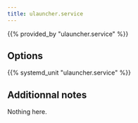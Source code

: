 ```yaml
---
title: ulauncher.service
---
```


{{% provided_by "ulauncher.service" %}}

## Options

{{% systemd_unit "ulauncher.service" %}}

## Additionnal notes

Nothing here.